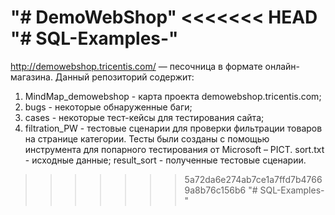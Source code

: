 "# DemoWebShop" 
<<<<<<< HEAD
"# SQL-Examples-" 
=======
http://demowebshop.tricentis.com/ — песочница в формате онлайн-магазина.
Данный репозиторий содержит:
  1. MindMap_demowebshop - карта проекта demowebshop.tricentis.com;
  2. bugs - некоторые обнаруженные баги;
  3. cases - некоторые тест-кейсы для тестирования сайта;
  4. filtration_PW - тестовые сценарии для проверки фильтрации товаров на странице категории. Тесты были созданы с помощью инструмента для попарного тестирования от Microsoft –    PICT.
     sort.txt - исходные данные;
     result_sort - полученные тестовые сценарии.
>>>>>>> 5a72da6e274ab7ce1a7ffd7b47669a8b76c156b6
"# SQL-Examples-" 
